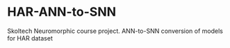 # HAR-ANN-to-SNN
Skoltech Neuromorphic course project. ANN-to-SNN conversion of models for HAR dataset
